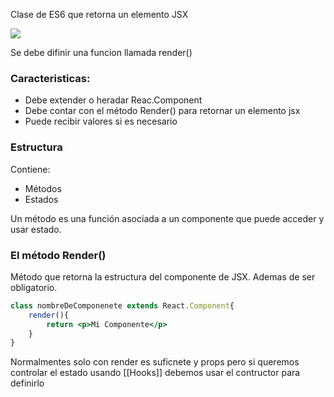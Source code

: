 Clase de ES6 que retorna un elemento JSX

![](../attachment/9db8d27de01c8698631d67e3eb519ad2.png)

Se debe difinir una funcion llamada render()

### Caracteristicas:

- Debe extender o heradar Reac.Component
- Debe contar con el método Render() para retornar un elemento jsx
- Puede recibir valores si es necesario

### Estructura

Contiene: 
- Métodos
- Estados

Un método es una función asociada a un componente que puede acceder y usar estado.


### El método Render()

Método que retorna la estructura del componente de JSX. Ademas de ser obligatorio.


```jsx
class nombreDeComponenete extends React.Component{
	render(){
		return <p>Mi Componente</p>
	}
}

```

Normalmentes solo con render es suficnete y props pero si queremos controlar el estado usando [[Hooks]] debemos usar el contructor para definirlo